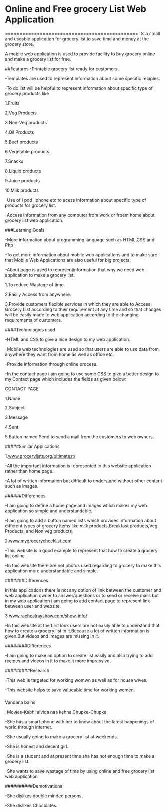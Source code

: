 # Online and Free grocery List Web Application
==============================================
Its a small and useable application for grocery list to save time and money at the grocery store.

A mobile web application is used to provide facility to buy grocery online and make a grocery list for free.

##Features
-Printable grocery list ready for customers.

-Templates are used to represent information about some specific recipies.

-To do list will be helpful to represent information about specific type of grocery products like

1.Fruits

2.Veg Products

3.Non-Veg products

4.Oil Products

5.Beef products

6.Vegetable products

7.Snacks

8.Liquid products

9.Juice products

10.Milk products

-Use of i pod ,iphone etc to acess information about specific type of products for grocery list.

-Access information from any computer from work or froem home about grocery list web application.

###Learning Goals

-More information about programming language such as HTML,CSS and Php

-To get more information about mobile web applications and to make sure that Mobile Web Applications are also useful for big projects.

-About page is used to representinformation that why we need web application to make a grocery list.

1.To reduce Wastage of time.

2.Easily Access from anywhere.

3.Provide customers flexible services in which they are able to Access Grocery List according to their requirement at any time and so that changes will be easily made to web application according to the changing requirements of customers.

####Technologies used

-HTML and CSS to give a nice design to my web application.

-Mobile web technologies are used so that users are able to use data from anywhere they want from home as well as office etc.

-Provide information through online process.

-In the contact page i am going to use some CSS to give a better design to my Contact page which includes the fields as given below:

CONTACT PAGE

1.Name

2.Subject

3.Message

4.Sent

5.Button named Send to send a mail from the customers to web owners.

#####Similar Applications

1.www.grocerylists.org/ultimatest/

-All the important information is represented in this website application rather than home page.

-A lot of written information but difficult to understand without other content such as images.

######Differences

-I am going to define a home page and images which makes my web application so simple and understandable.

-I am going to add a button named lists which provides information about different types of grocery items like milk products,Breakfast  products,Veg Products, and Non veg products.

2.www.mygrocerychecklist.com

-This website is a good example to represent that how to create a grocery list online.

-In this website there are not photos used regarding to grocery to make this application more understandable and simple.

#######Differences

In this applications there is not any option of link between the customer and web application owner to answer/questions or to send or receive mails but in my web application i am going to add contact page to represent link between user and website.
 
 3.www.rachealrayshow.com/show-info/
 
 -In this website at the first look users are not easily able to understand that how to create a grocery list in it.Because a lot of written information is given.But videos and images are missing in it.
 
########Differences

-I am going to make an option to create list easily and also trying to add recipes and videos in it to make it more impressive.

#########Research

-This web is targeted for working womwn as well as for house wives.

-This website helps to save valueable time for working women.


###
Vandana bains

-Movies-Kabhi alvida naa kehna,Chupke-Chupke

-She has a smart phone with her to know about the latest happenings of world through internet.

-She usually going to make a grocery list at weekends.

-She is honest and decent girl.

-She is a student and at present time sha has not enough time to make a grocery list.

-She wants to save wastage of time by using online and free grocery list web application


##########Demotivations

-She dislikes double minded persons.

-She dislikes Chocolates.



